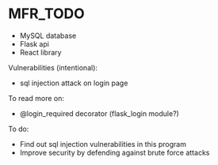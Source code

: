 # MFR_TODO

- MySQL database
- Flask api
- React library

Vulnerabilities (intentional):
- sql injection attack on login page



To read more on:
- @login_required decorator (flask_login module?)

To do:
- Find out sql injection vulnerabilities in this program
- Improve security by defending against brute force attacks